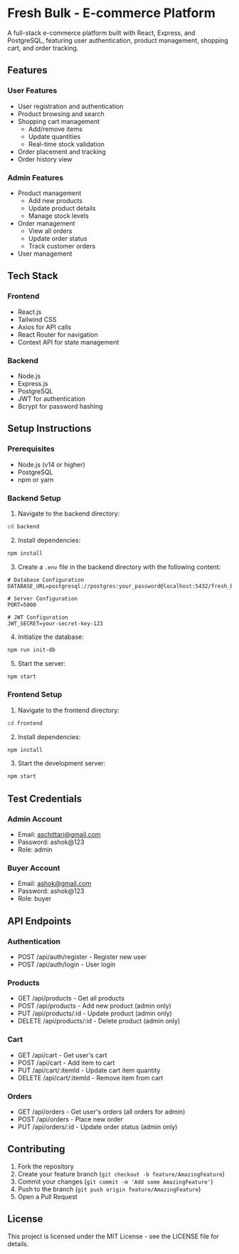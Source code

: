 # Fresh Bulk - E-commerce Platform

A full-stack e-commerce platform built with React, Express, and PostgreSQL, featuring user authentication, product management, shopping cart, and order tracking.

## Features

### User Features
- User registration and authentication
- Product browsing and search
- Shopping cart management
  - Add/remove items
  - Update quantities
  - Real-time stock validation
- Order placement and tracking
- Order history view

### Admin Features
- Product management
  - Add new products
  - Update product details
  - Manage stock levels
- Order management
  - View all orders
  - Update order status
  - Track customer orders
- User management

## Tech Stack

### Frontend
- React.js
- Tailwind CSS
- Axios for API calls
- React Router for navigation
- Context API for state management

### Backend
- Node.js
- Express.js
- PostgreSQL
- JWT for authentication
- Bcrypt for password hashing

## Setup Instructions

### Prerequisites
- Node.js (v14 or higher)
- PostgreSQL
- npm or yarn

### Backend Setup

1. Navigate to the backend directory:
```bash
cd backend
```

2. Install dependencies:
```bash
npm install
```

3. Create a `.env` file in the backend directory with the following content:
```env
# Database Configuration
DATABASE_URL=postgresql://postgres:your_password@localhost:5432/fresh_bulk

# Server Configuration
PORT=5000

# JWT Configuration
JWT_SECRET=your-secret-key-123
```

4. Initialize the database:
```bash
npm run init-db
```

5. Start the server:
```bash
npm start
```

### Frontend Setup

1. Navigate to the frontend directory:
```bash
cd frontend
```

2. Install dependencies:
```bash
npm install
```

3. Start the development server:
```bash
npm start
```

## Test Credentials

### Admin Account
- Email: aschittari@gmail.com
- Password: ashok@123
- Role: admin

### Buyer Account
- Email: ashok@gmail.com
- Password: ashok@123
- Role: buyer

## API Endpoints

### Authentication
- POST /api/auth/register - Register new user
- POST /api/auth/login - User login

### Products
- GET /api/products - Get all products
- POST /api/products - Add new product (admin only)
- PUT /api/products/:id - Update product (admin only)
- DELETE /api/products/:id - Delete product (admin only)

### Cart
- GET /api/cart - Get user's cart
- POST /api/cart - Add item to cart
- PUT /api/cart/:itemId - Update cart item quantity
- DELETE /api/cart/:itemId - Remove item from cart

### Orders
- GET /api/orders - Get user's orders (all orders for admin)
- POST /api/orders - Place new order
- PUT /api/orders/:id - Update order status (admin only)

## Contributing

1. Fork the repository
2. Create your feature branch (`git checkout -b feature/AmazingFeature`)
3. Commit your changes (`git commit -m 'Add some AmazingFeature'`)
4. Push to the branch (`git push origin feature/AmazingFeature`)
5. Open a Pull Request

## License

This project is licensed under the MIT License - see the LICENSE file for details.



